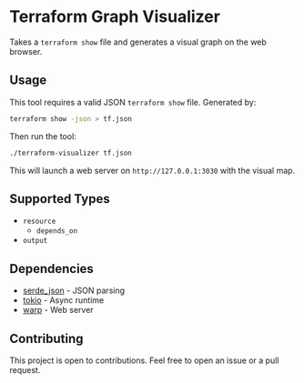 # Terraform Graph Visualizer

Takes a `terraform show` file and generates a visual graph on the web browser.

## Usage

This tool requires a valid JSON `terraform show` file. Generated by:

```bash
terraform show -json > tf.json
```

Then run the tool:

```bash
./terraform-visualizer tf.json
```

This will launch a web server on `http://127.0.0.1:3030` with the visual map.

## Supported Types

- `resource`
  - `depends_on`
- `output`

## Dependencies

- [serde_json](https://crates.io/crates/serde_json) - JSON parsing
- [tokio](https://crates.io/crates/tokio) - Async runtime
- [warp](https://crates.io/crates/warp) - Web server

## Contributing

This project is open to contributions. Feel free to open an issue or a pull request.
